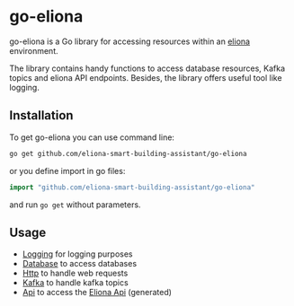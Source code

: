 # go-eliona #

go-eliona is a Go library for accessing resources within an [eliona](https://www.eliona.io/) environment.

The library contains handy functions to access database resources, Kafka topics and eliona API endpoints.
Besides, the library offers useful tool like logging.

## Installation ##

To get go-eliona you can use command line:

```bash
go get github.com/eliona-smart-building-assistant/go-eliona
```

or you define import in go files:

```go
import "github.com/eliona-smart-building-assistant/go-eliona"
```

and run `go get` without parameters.

## Usage ##
 
- [Logging](log) for logging purposes
- [Database](db) to access databases
- [Http](http) to handle web requests
- [Kafka](kafka) to handle kafka topics
- [Api](api) to access the [Eliona Api](https://github.com/eliona-smart-building-assistant/eliona-api) (generated)
